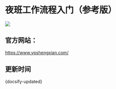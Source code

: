 # 夜班工作流程入门（参考版）

![](https://gitcode.net/GaloisField/WORKFLOWS4COMPANY/-/raw/master/resources/pic/about/门店2.jpeg)

## 官方网站：

https://www.ypshengxian.com/


## 更新时间

{docsify-updated}
